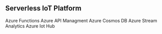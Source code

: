 ## Serverless IoT Platform

Azure Functions
Azure API Managment
Azure Cosmos DB
Azure Stream Analytics
Azure Iot Hub
